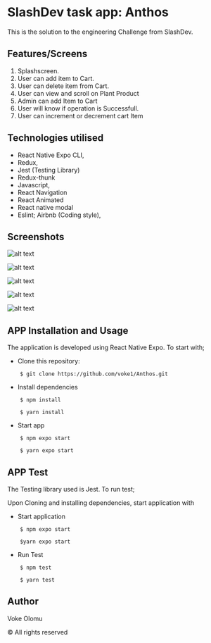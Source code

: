 # SlashDev task app: Anthos

This is the solution to the engineering Challenge from SlashDev.

## Features/Screens

1. Splashscreen.
2. User can add item to Cart.
3. User can delete item from Cart.
4. User can view and scroll on Plant Product
5. Admin can add Item to Cart
6. User will know if operation is Successfull.
7. User can increment or decrement cart Item

## Technologies utilised

- React Native Expo CLI,
- Redux,
- Jest (Testing Library)
- Redux-thunk
- Javascript,
- React Navigation
- React Animated
- React native modal
- Eslint; Airbnb (Coding style),

## Screenshots

![alt text](https://github.com/voke1/Anthos/blob/master/screenshots/cart.jpeg?raw=true)

![alt text](https://github.com/voke1/Anthos/blob/master/screenshots/galler.jpeg?raw=true)

![alt text](https://github.com/voke1/Anthos/blob/master/screenshots/home.jpeg?raw=true)

![alt text](https://github.com/voke1/Anthos/blob/master/screenshots/modal.jpeg?raw=true)

![alt text](https://github.com/voke1/Anthos/blob/master/screenshots/splash.jpeg?raw=true)

## APP Installation and Usage

The application is developed using React Native Expo. To start with;

- Clone this repository:

```
    $ git clone https://github.com/voke1/Anthos.git
```

- Install dependencies

```
    $ npm install
```

```
    $ yarn install
```

- Start app

```
    $ npm expo start
```

```
    $ yarn expo start
```

## APP Test

The Testing library used is Jest. To run test;

Upon Cloning and installing dependencies, start application with

- Start application

```
    $ npm expo start
```

```
    $yarn expo start
```

- Run Test

```
    $ npm test
```

```
    $ yarn test
```

## Author

Voke Olomu

© All rights reserved
